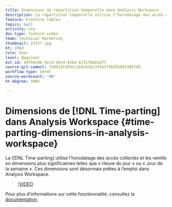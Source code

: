 ```yaml
---
title: Dimensions de répartition temporelle dans Analysis Workspace
description: La répartition temporelle utilise l’horodatage des accès collectés et les ventile en dimensions plus significatives telles que « Heure du jour » ou « Jour de la semaine ». Ces dimensions sont désormais prêtes à l’emploi dans Analysis Workspace.
feature: Freeform Tables
topics: null
activity: use
doc-type: feature video
team: Technical Marketing
thumbnail: 23727.jpg
kt: 1903
role: User
level: Beginner
exl-id: 4d754c86-92cd-49cd-91b4-6711fbb61bf7
source-git-commit: fe861dfd541c1b9cb3b233fa3f56d55054305fd9
workflow-type: tm+mt
source-wordcount: '90'
ht-degree: 100%

---
```


# Dimensions de [!DNL Time-parting] dans Analysis Workspace {#time-parting-dimensions-in-analysis-workspace}

La [!DNL Time-parting] utilise l’horodatage des accès collectés et les ventile en dimensions plus significatives telles que « Heure du jour » ou « Jour de la semaine ». Ces dimensions sont désormais prêtes à l’emploi dans Analysis Workspace.

>[!VIDEO](https://video.tv.adobe.com/v/23727/?quality=12)

Pour plus dʼinformations sur cette fonctionnalité, consultez la [documentation](https://experienceleague.adobe.com/docs/analytics/analyze/analysis-workspace/components/dimensions/time-parting-dimensions.html?lang=fr).

